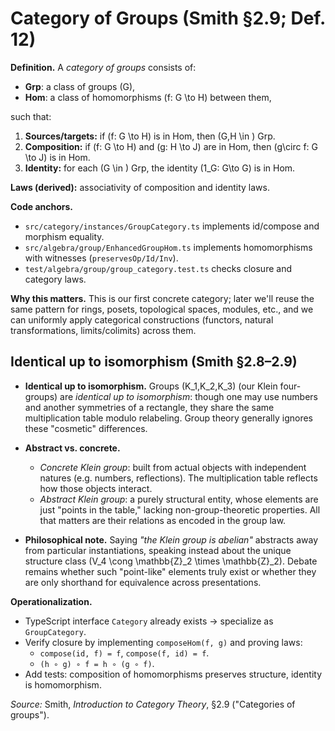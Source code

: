 # Category of Groups (Smith §2.9; Def. 12)

**Definition.** A *category of groups* consists of:
- **Grp**: a class of groups \(G\),
- **Hom**: a class of homomorphisms \(f: G \to H\) between them,

such that:
1. **Sources/targets:** if \(f: G \to H\) is in Hom, then \(G,H \in \) Grp.
2. **Composition:** if \(f: G \to H\) and \(g: H \to J\) are in Hom, then \(g\circ f: G \to J\) is in Hom.
3. **Identity:** for each \(G \in \) Grp, the identity \(1_G: G\to G\) is in Hom.

**Laws (derived):** associativity of composition and identity laws.

**Code anchors.**
- `src/category/instances/GroupCategory.ts` implements id/compose and morphism equality.
- `src/algebra/group/EnhancedGroupHom.ts` implements homomorphisms with witnesses (`preservesOp/Id/Inv`).
- `test/algebra/group/group_category.test.ts` checks closure and category laws.

**Why this matters.** This is our first concrete category; later we'll reuse the same pattern for rings, posets, topological spaces, modules, etc., and we can uniformly apply categorical constructions (functors, natural transformations, limits/colimits) across them.

## Identical up to isomorphism (Smith §2.8–2.9)

- **Identical up to isomorphism.** Groups \(K_1,K_2,K_3\) (our Klein four-groups) are
  *identical up to isomorphism*: though one may use numbers and another symmetries of a rectangle,
  they share the same multiplication table modulo relabeling. Group theory generally ignores
  these "cosmetic" differences.

- **Abstract vs. concrete.**
  - *Concrete Klein group*: built from actual objects with independent natures (e.g. numbers,
    reflections). The multiplication table reflects how those objects interact.
  - *Abstract Klein group*: a purely structural entity, whose elements are just
    "points in the table," lacking non-group-theoretic properties. All that matters are
    their relations as encoded in the group law.

- **Philosophical note.** Saying *"the Klein group is abelian"* abstracts away from particular
  instantiations, speaking instead about the unique structure class \(V_4 \cong \mathbb{Z}_2 \times \mathbb{Z}_2\).
  Debate remains whether such "point-like" elements truly exist or whether they are only
  shorthand for equivalence across presentations.

**Operationalization.**
- TypeScript interface `Category` already exists → specialize as `GroupCategory`.
- Verify closure by implementing `composeHom(f, g)` and proving laws:
  - `compose(id, f) = f`, `compose(f, id) = f`.
  - `(h ∘ g) ∘ f = h ∘ (g ∘ f)`.
- Add tests: composition of homomorphisms preserves structure, identity is homomorphism.

*Source:* Smith, *Introduction to Category Theory*, §2.9 ("Categories of groups").
